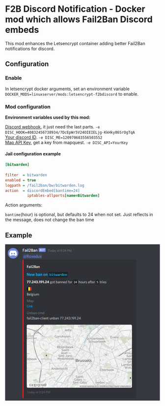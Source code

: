 # F2B Discord Notification - Docker mod which allows Fail2Ban Discord embeds

This mod enhances the Letsencrypt container adding better Fail2Ban notifications for discord.

## Configuration

### Enable

In letsencrypt docker arguments, set an environment variable `DOCKER_MODS=linuxserver/mods:letsencrypt-f2bdiscord` to enable.

### Mod configuration

**Environment variables used by this mod:**

[Discord webhook](https://support.discordapp.com/hc/en-us/articles/228383668-Intro-to-Webhooks), it just need the last parts. `-e DISC_HOOK=40832456738934/7DcEpWr5V24OIEIELjg-KkHky86SrOgTqA`  
[Your discord ID](https://support.discordapp.com/hc/en-us/articles/206346498-Where-can-I-find-my-User-Server-Message-ID-). `-e DISC_ME=120970603556503552`  
[Map API Key](https://developer.mapquest.com/), get a key from mapquest. `-e DISC_API=YourKey`

#### Jail configuration example

```ini
[bitwarden]

filter  = bitwarden
enabled = true
logpath = /fail2ban/bw/bitwarden.log
action  = discordEmbed[bantime=24]
          iptables-allports[name=Bitwarden]

```

Action arguments:

`bantime`(hour) is optional, but defaults to 24 when not set. Just reflects in the message, does not change the ban time

## Example

![Example picture](.assets/Example.png)
